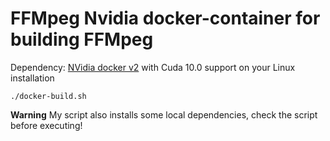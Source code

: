 # FFMpeg Nvidia docker-container for building FFMpeg

Dependency: [NVidia docker v2](https://github.com/NVIDIA/nvidia-docker) with Cuda 10.0 support on your Linux installation

```
./docker-build.sh
```

**Warning** My script also installs some local dependencies, check the script before executing!
